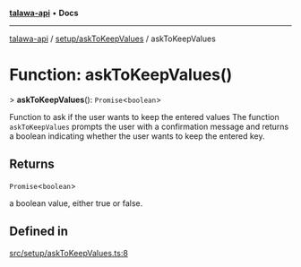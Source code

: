 [**talawa-api**](../../../README.md) • **Docs**

***

[talawa-api](../../../modules.md) / [setup/askToKeepValues](../README.md) / askToKeepValues

# Function: askToKeepValues()

\> **askToKeepValues**(): `Promise`\<`boolean`\>

Function to ask if the user wants to keep the entered values
The function `askToKeepValues` prompts the user with a confirmation message and returns a boolean
indicating whether the user wants to keep the entered key.

## Returns

`Promise`\<`boolean`\>

a boolean value, either true or false.

## Defined in

[src/setup/askToKeepValues.ts:8](https://github.com/PalisadoesFoundation/talawa-api/blob/1f38da5423898626c6ebfa24896a9c3d008195c6/src/setup/askToKeepValues.ts#L8)
